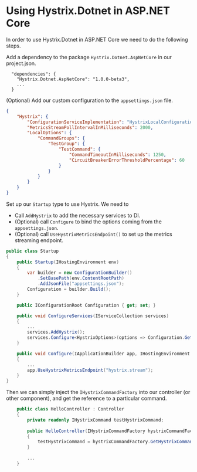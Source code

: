 # Using Hystrix.Dotnet in ASP.NET Core

In order to use Hystrix.Dotnet in ASP.NET Core we need to do the following steps.

Add a dependency to the package `Hystrix.Dotnet.AspNetCore` in our project.json.

```
  "dependencies": {
    "Hystrix.Dotnet.AspNetCore": "1.0.0-beta3",
    ...
  }
```

(Optional) Add our custom configuration to the `appsettings.json` file.

```json
{
    "Hystrix": {
        "ConfigurationServiceImplementation": "HystrixLocalConfigurationService",
        "MetricsStreamPollIntervalInMilliseconds": 2000,
        "LocalOptions": {
            "CommandGroups": {
                "TestGroup": {
                    "TestCommand": {
                        "CommandTimeoutInMilliseconds": 1250,
                        "CircuitBreakerErrorThresholdPercentage": 60
                    }
                }
            }
        }
    }
}
```

Set up our `Startup` type to use Hystrix. We need to

 - Call `AddHystrix` to add the necessary services to DI.
 - (Optional) call `Configure` to bind the options coming from the `appsettings.json`.
 - (Optional) call `UseHystrixMetricsEndpoint()` to set up the metrics streaming endpoint.

```csharp
public class Startup
{
    public Startup(IHostingEnvironment env)
    {
        var builder = new ConfigurationBuilder()
            .SetBasePath(env.ContentRootPath)
            .AddJsonFile("appsettings.json");
        Configuration = builder.Build();
    }

    public IConfigurationRoot Configuration { get; set; }

    public void ConfigureServices(IServiceCollection services)
    {
        ...
        services.AddHystrix();
        services.Configure<HystrixOptions>(options => Configuration.GetSection("Hystrix").Bind(options));
    }

    public void Configure(IApplicationBuilder app, IHostingEnvironment env, ILoggerFactory loggerFactory)
    {
        ...
        app.UseHystrixMetricsEndpoint("hystrix.stream");
    }
}
```

Then we can simply inject the `IHystrixCommandFactory` into our controller (or other component), and get the reference to a particular command.

```csharp
    public class HelloController : Controller
    {
        private readonly IHystrixCommand testHystrixCommand;
        
        public HelloController(IHystrixCommandFactory hystrixCommandFactory)
        {
            testHystrixCommand = hystrixCommandFactory.GetHystrixCommand("TestGroup", "TestCommand");
        }
        
        ...
    }
```